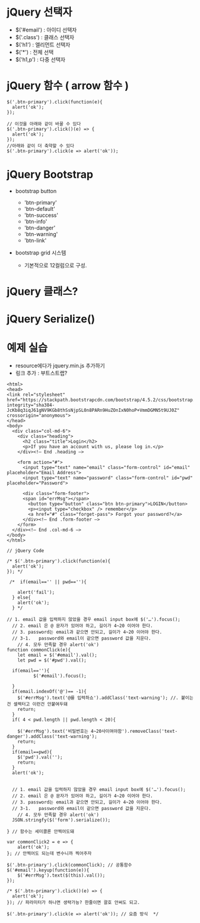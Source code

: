 # jQuery 선택자 
  - $('#email') : 아이디 선택자
  - $('.class') : 클래스 선택자
  - $('h1') : 엘리먼트 선택자
  - $('*') : 전체 선택
  - $('h1,p') : 다중 선택자 

# jQuery 함수 ( arrow 함수 ) 
```
$('.btn-primary').click(function(e){
  alert('ok');
});

// 이것을 아래와 같이 바꿀 수 있다
$('.btn-primary').click()(e) => {
  alert('ok');
});
//아래와 같이 더 축약할 수 있다 
$('.btn-primary').click(e => alert('ok'));
```


# jQuery Bootstrap
* bootstrap button 
  - 'btn-primary'
  - 'btn-default'
  - 'btn-success'
  - 'btn-info'
  - 'btn-danger'
  - 'btn-warning'
  - 'btn-link'
  
* bootstrap grid 시스템
  - 기본적으로 12컬럼으로 구성.
  

# jQuery 클래스? 


# jQuery Serialize() 

# 예제 실습 
* resource에다가 jquery.min.js 추가하기
* 링크 추가 : 부트스트랩? 
``` // html 코드
<html>
<head>
<link rel="stylesheet" href="https://stackpath.bootstrapcdn.com/bootstrap/4.5.2/css/bootstrap.min.css" integrity="sha384-JcKb8q3iqJ61gNV9KGb8thSsNjpSL0n8PARn9HuZOnIxN0hoP+VmmDGMN5t9UJ0Z" crossorigin="anonymous">
</head>
<body>
  <div class="col-md-6">
    <div class="heading">
      <h2 class="title">Login</h2>
      <p>If you have an account with us, please log in.</p>
    </div><!— End .heading —>

    <form action="#">
      <input type="text" name="email" class="form-control" id="email" placeholder="Email Address">
      <input type="text" name="password" class="form-control" id="pwd" placeholder="Password">

      <div class="form-footer">
      <span id="errMsg"></span>
        <button type="button" class="btn btn-primary">LOGIN</button>
        <p><input type="checkbox" /> remember</p>
        <a href="#" class="forget-pass"> Forgot your password?</a>
      </div><!— End .form-footer —>
    </form>
  </div><!— End .col-md-6 —>
</body>
</html>

// jQuery Code
 
/* $('.btn-primary').click(function(e){
  alert('ok');
}); */

 /*  if(email=='' || pwd==''){
    
    alert('fail');
  } else{
    alert('ok');
  } */
  
// 1. email 값을 입력하지 않았을 경우 email input box에 $('…').focus(); 
  // 2. email 은 @ 문자가 있어야 하고, 길이가 4~20 이어야 한다.
  // 3. password는 email과 같으면 안되고, 길이가 4~20 이어야 한다.
  // 3-1.	password와 email이 같으면 password 값을 지운다.
	// 4. 모두 만족할 경우 alert('ok')
function commonClick(e){
	let email = $('#email').val();
	let pwd = $('#pwd').val();
  
  if(email==''){
		  $('#email').focus(); 
  		
  }
  if(email.indexOf('@')== -1){
  	$('#errMsg').text('@를 입력하쇼').addClass('text-warning'); //. 붙이는건 셀렉터고 이런건 안붙여두돼
  	return;
  }
  if( 4 < pwd.length || pwd.length < 20){
  	
  	$('#errMsg').text('비밀번호는 4~20사이여야함').removeClass('text-danger').addClass('text-warning');
    return;
  }
  if(email==pwd){
  	$('pwd').val('');
    return;
  }
  alert('ok');

  
  // 1. email 값을 입력하지 않았을 경우 email input box에 $('…').focus(); 
  // 2. email 은 @ 문자가 있어야 하고, 길이가 4~20 이어야 한다.
  // 3. password는 email과 같으면 안되고, 길이가 4~20 이어야 한다.
  // 3-1.	password와 email이 같으면 password 값을 지운다.
	// 4. 모두 만족할 경우 alert('ok')
  JSON.stringfy($('form').serialize());
 
} // 함수는 세미콜론 안찍어도돼 
 
var commonClick2 = e => {
	alert('ok');
}; // 안찍어도 되는데 변수니까 찍어주자 

$('.btn-primary').click(commonClick); // 공통함수 
$('#email').keyup(function(e)){
	$('#errMsg').text($(this).val());
});

/* $('.btn-primary').click()(e) => {
  alert('ok');
}); // 파라미터가 하나면 생략가능? 한줄이면 괄호 안써도 되고.

$('.btn-primary').click(e => alert('ok')); // 요즘 방식  */


```
